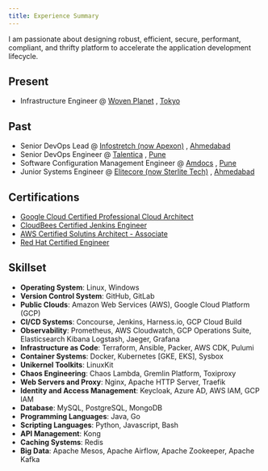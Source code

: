 ```yaml
---
title: Experience Summary
---
```


I am passionate about designing robust, efficient, secure, performant,
compliant, and thrifty platform to accelerate the application development
lifecycle.

## Present

- Infrastructure Engineer @ [Woven Planet](https://www.woven-planet.global/en)
  , [Tokyo](https://en.wikipedia.org/wiki/Tokyo)

## Past

- Senior DevOps Lead @ [Infostretch (now Apexon)](https://www.apexon.com/)
  , [Ahmedabad](https://en.wikipedia.org/wiki/Ahmedabad)
- Senior DevOps Engineer @ [Talentica](https://www.talentica.com/)
  , [Pune](https://en.wikipedia.org/wiki/Pune)
- Software Configuration Management Engineer @ [Amdocs](https://www.amdocs.com/)
  , [Pune](https://en.wikipedia.org/wiki/Pune)
- Junior Systems Engineer @ [Elitecore (now Sterlite Tech)](https://www.stl.tech/)
  , [Ahmedabad](https://en.wikipedia.org/wiki/Ahmedabad)

## Certifications

- [Google Cloud Certified Professional Cloud Architect](https://www.credential.net/071157a6-d983-43af-aee2-d687f27e68ad)
- [CloudBees Certified Jenkins Engineer](https://certificates.cloudbees.com/0e423f1d-81e1-4014-8187-9c38b5fb5488)
- [AWS Certified Solutins Architect - Associate](https://www.dropbox.com/s/e4n0w46pt3pqq4d/awsSolutionsArchitect_AE.pdf?dl=0)
- [Red Hat Certified Engineer](https://www.dropbox.com/s/9nc88jt7h2orxrt/Patel_Anshul_RHCE.pdf?dl=0)

## Skillset

- **Operating System**: Linux, Windows
- **Version Control System**: GitHub, GitLab
- **Public Clouds**: Amazon Web Services (AWS), Google Cloud Platform (GCP)
- **CI/CD Systems**: Concourse, Jenkins, Harness.io, GCP Cloud Build
- **Observability**: Prometheus, AWS Cloudwatch, GCP Operations Suite,
  Elasticsearch Kibana Logstash, Jaeger, Grafana
- **Infrastructure as Code**: Terraform, Ansible, Packer, AWS CDK, Pulumi
- **Container Systems**: Docker, Kubernetes [GKE, EKS], Sysbox
- **Unikernel Toolkits**: LinuxKit
- **Chaos Engineering**: Chaos Lambda, Gremlin Platform, Toxiproxy
- **Web Servers and Proxy**: Nginx, Apache HTTP Server, Traefik
- **Identity and Access Management**: Keycloak, Azure AD, AWS IAM, GCP IAM
- **Database**: MySQL, PostgreSQL, MongoDB
- **Programming Languages**: Java, Go
- **Scripting Languages**: Python, Javascript, Bash
- **API Management**: Kong
- **Caching Systems**: Redis
- **Big Data**: Apache Mesos, Apache Airflow, Apache Zookeeper, Apache Kafka
